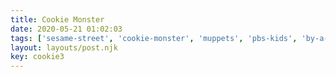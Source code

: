 ```yaml
---
title: Cookie Monster
date: 2020-05-21 01:02:03
tags: ['sesame-street', 'cookie-monster', 'muppets', 'pbs-kids', 'by-a-kid']
layout: layouts/post.njk
key: cookie3
---
```

